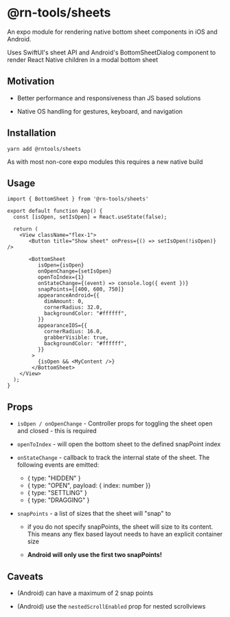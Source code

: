 # @rn-tools/sheets

An expo module for rendering native bottom sheet components in iOS and Android. 

Uses SwiftUI's sheet API and Android's BottomSheetDialog component to render React Native children in a modal bottom sheet

## Motivation

- Better performance and responsiveness than JS based solutions

- Native OS handling for gestures, keyboard, and navigation

## Installation

`yarn add @rntools/sheets`


As with most non-core expo modules this requires a new native build


## Usage 

```tsx
import { BottomSheet } from '@rn-tools/sheets'

export default function App() {
  const [isOpen, setIsOpen] = React.useState(false);

  return (
    <View className="flex-1">
       <Button title="Show sheet" onPress={() => setIsOpen(!isOpen)} />

       <BottomSheet
          isOpen={isOpen}
          onOpenChange={setIsOpen}
          openToIndex={1}
          onStateChange={(event) => console.log({ event })}
          snapPoints={[400, 600, 750]}
          appearanceAndroid={{
            dimAmount: 0,
            cornerRadius: 32.0,
            backgroundColor: "#ffffff",
          }}
          appearanceIOS={{
            cornerRadius: 16.0,
            grabberVisible: true,
            backgroundColor: "#ffffff",
          }}
        >
          {isOpen && <MyContent />}
        </BottomSheet>    
    </View>
  );
}
```

## Props 

- `isOpen / onOpenChange` - Controller props for toggling the sheet open and closed - this is required 

- `openToIndex` - will open the bottom sheet to the defined snapPoint index 

- `onStateChange` - callback to track the internal state of the sheet. The following events are emitted:

    - { type: "HIDDEN" } 
    - { type: "OPEN", payload: { index: number }}
    - { type: "SETTLING" }
    - { type: "DRAGGING" }

- `snapPoints` - a list of sizes that the sheet will "snap" to 

    - if you do not specify snapPoints, the sheet will size to its content. This means any flex based layout needs to have an explicit container size

    - **Android will only use the first two snapPoints!**
    


## Caveats

- (Android) can have a maximum of 2 snap points

- (Android) use the `nestedScrollEnabled` prop for nested scrollviews
